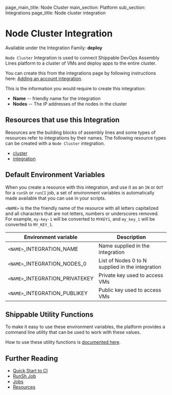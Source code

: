 page_main_title: Node Cluster
main_section: Platform
sub_section: Integrations
page_title: Node cluster integration

# Node Cluster Integration

Available under the Integration Family: **deploy**

`Node Cluster` Integration is used to connect Shippable DevOps Assembly Lines platform to a cluster of VMs and deploy apps to the entire cluster.

You can create this from the integrations page by following instructions here: [Adding an account integration](/platform/management/integrations/#adding-an-account-integration).

This is the information you would require to create this integration:

* **Name** -- friendly name for the integration
* **Nodes** -- The IP addresses of the nodes in the cluster

## Resources that use this Integration
Resources are the building blocks of assembly lines and some types of resources refer to integrations by their names. The following resource types can be created with a `Node Cluster` integration.

* [cluster](/platform/workflow/resource/cluster)
* [integration](/platform/workflow/resource/integration)

## Default Environment Variables
When you create a resource with this integration, and use it as an `IN` or `OUT` for a `runSh` or `runCI` job, a set of environment variables is automatically made available that you can use in your scripts.

`<NAME>` is the the friendly name of the resource with all letters capitalized and all characters that are not letters, numbers or underscores removed. For example, `my-key-1` will be converted to `MYKEY1`, and `my_key_1` will be converted to `MY_KEY_1`.

| Environment variable						| Description      |
| ------			 							|----------------- |
| `<NAME>`\_INTEGRATION\_NAME				| Name supplied in the integration |
| `<NAME>`\_INTEGRATION\_NODES_0        | List of Nodes 0 to N supplied in the integration |
| `<NAME>`\_INTEGRATION\_PRIVATEKEY		| Private key used to access VMs |
| `<NAME>`\_INTEGRATION\_PUBLIKEY			| Public key used to access VMs |

## Shippable Utility Functions
To make it easy to use these environment variables, the platform provides a command line utility that can be used to work with these values.

How to use these utility functions is [documented here](/platform/tutorial/workflow/using-shipctl).

## Further Reading
* [Quick Start to CI](/getting-started/ci-sample)
* [RunSh Job](/platform/workflow/job/runsh)
* [Jobs](/platform/workflow/job/overview)
* [Resources](/platform/workflow/resource/overview)
